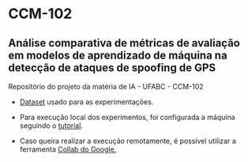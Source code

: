 # CCM-102

## Análise comparativa de métricas de avaliação em modelos de aprendizado de máquina na detecção de ataques de spoofing de GPS

Repositório do projeto da matéria de IA - UFABC - CCM-102

- [Dataset](https://data.mendeley.com/datasets/z7dj3yyzt8/3/files/67e5bd6e-1d2e-4a7d-bef0-248fda7c91a0) usado para as experimentações.

- Para execução local dos experimentos, foi configurada a máquina seguindo o [tutorial](https://medium.com/@claudia.nikel/how-to-setup-a-jupyter-notebook-in-vs-code-w-virtual-env-kernels-install-packages-884cf643375e).

- Caso queira realizar a execução remotamente, é possível utilizar a ferramenta [Collab do Google.](https://colab.research.google.com/)
